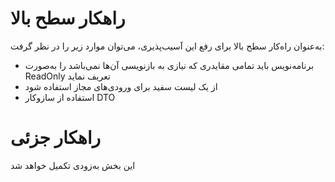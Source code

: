# راهکار سطح بالا
به‌عنوان راه‌کار سطح بالا برای رفع این آسیب‌پذیری، می‌توان موارد زیر را در نظر گرفت:
* برنامه‌نویس باید تمامی مقایدری که نیازی به بازنویسی‌ آن‌ها نمی‌باشد را به‌صورت ReadOnly تعریف نماید
* از یک لیست سفید برای ورودی‌های مجاز استفاده شود
* استفاده از سازوکار DTO
# راهکار جزئی
این بخش به‌زودی تکمیل خواهد شد